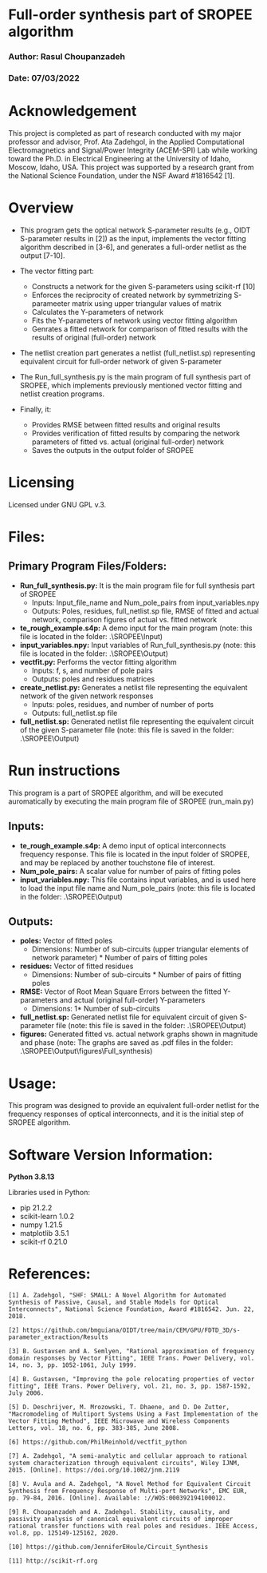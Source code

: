 # Full-order synthesis part of SROPEE algorithm
### Author: Rasul Choupanzadeh
### Date: 07/03/2022

# Acknowledgement
This project is completed as part of research conducted with my major professor and advisor, Prof. Ata Zadehgol, in the Applied Computational Electromagnetics and Signal/Power Integrity (ACEM-SPI) Lab while working toward the Ph.D. in Electrical Engineering at the University of Idaho, Moscow, Idaho, USA. 
This project was supported by a research grant from the National Science Foundation, under the NSF Award #1816542 [1].

# Overview
- This program gets the optical network S-parameter results (e.g., OIDT S-parameter results in [2]) as the input, implements the vector fitting algorithm described in [3-6], and generates a full-order netlist as the output [7-10]. 

- The vector fitting part:
    * Constructs a network for the given S-parameters using scikit-rf [10]
    * Enforces the reciprocity of created network by symmetrizing S-parameeter matrix using upper triangular values of matrix
    * Calculates the Y-parameters of network
    * Fits the Y-parameters of network using vector fitting algorithm
    * Genrates a fitted network for comparison of fitted results with the results of original (full-order) network

- The netlist creation part generates a netlist (full_netlist.sp) representing equivalent circuit for full-order network of given S-parameter

- The Run_full_synthesis.py is the main program of full synthesis part of SROPEE, which implements previously mentioned vector fitting and netlist creation programs.

- Finally, it:
    * Provides RMSE between fitted results and original results
    * Provides verification of fitted results by comparing the network parameters of fitted vs. actual (original full-order) network
    * Saves the outputs in the output folder of SROPEE


# Licensing
Licensed under GNU GPL v.3.
 

# Files:

## Primary Program Files/Folders:
- **Run_full_synthesis.py:** It is the main program file for full synthesis part of SROPEE
    * Inputs: Input_file_name and Num_pole_pairs from input_variables.npy 
    * Outputs: Poles, residues, full_netlist.sp file, RMSE of fitted and actual network, comparison figures of actual vs. fitted network
- **te_rough_example.s4p:** A demo input for the main program (note: this file is located in the folder: .\SROPEE\Input)
- **input_variables.npy:** Input variables of Run_full_synthesis.py (note: this file is located in the folder: .\SROPEE\Output)
- **vectfit.py:** Performs the vector fitting algorithm
    * Inputs: f, s, and number of pole pairs
    * Outputs: poles and residues matrices
- **create_netlist.py:** Generates a netlist file representing the equivalent network of the given network responses
    * Inputs: poles, residues, and number of number of ports
    * Outputs: full_netlist.sp file 
- **full_netlist.sp:** Generated netlist file representing the equivalent circuit of the given S-parameter file (note: this file is saved in the folder: .\SROPEE\Output)



# Run instructions
This program is a part of SROPEE algorithm, and will be executed auromatically by executing the main program file of SROPEE (run_main.py)


## Inputs:
- **te_rough_example.s4p:** A demo input of optical interconnects frequency response. This file is located in the input folder of SROPEE, and may be replaced by another touchstone file of interest.
- **Num_pole_pairs:** A scalar value for number of pairs of fitting poles
- **input_variables.npy:** This file contains input variables, and is used here to load the input file name and Num_pole_pairs (note: this file is located in the folder: .\SROPEE\Output)

    
## Outputs:
- **poles:** Vector of fitted poles
    * Dimensions: Number of sub-circuits (upper triangular elements of network parameter) * Number of pairs of fitting poles 
- **residues:** Vector of fitted residues
    * Dimensions: Number of sub-circuits * Number of pairs of fitting poles 
- **RMSE:** Vector of Root Mean Square Errors between the fitted Y-parameters and actual (original full-order) Y-parameters
    * Dimensions: 1* Number of sub-circuits 
- **full_netlist.sp:** Generated netlist file for equivalent circuit of given S-parameter file (note: this file is saved in the folder: .\SROPEE\Output)
- **figures:** Generated fitted vs. actual network graphs shown in magnitude and phase (note: The graphs are saved as .pdf files in the folder: .\SROPEE\Output\figures\Full_synthesis)


# Usage:
This program was designed to provide an equivalent full-order netlist for the frequency responses of optical interconnects, and it is the initial step of SROPEE algorithm.

# Software Version Information:
**Python 3.8.13**

Libraries used in Python:
   * pip		21.2.2
   * scikit-learn	1.0.2
   * numpy		1.21.5
   * matplotlib	        3.5.1
   * scikit-rf          0.21.0



# References:
```
[1] A. Zadehgol, "SHF: SMALL: A Novel Algorithm for Automated Synthesis of Passive, Causal, and Stable Models for Optical Interconnects", National Science Foundation, Award #1816542. Jun. 22, 2018.

[2] https://github.com/bmguiana/OIDT/tree/main/CEM/GPU/FDTD_3D/s-parameter_extraction/Results

[3] B. Gustavsen and A. Semlyen, "Rational approximation of frequency domain responses by Vector Fitting", IEEE Trans. Power Delivery, vol. 14, no. 3, pp. 1052-1061, July 1999.

[4] B. Gustavsen, "Improving the pole relocating properties of vector fitting", IEEE Trans. Power Delivery, vol. 21, no. 3, pp. 1587-1592, July 2006.

[5] D. Deschrijver, M. Mrozowski, T. Dhaene, and D. De Zutter, "Macromodeling of Multiport Systems Using a Fast Implementation of the Vector Fitting Method", IEEE Microwave and Wireless Components Letters, vol. 18, no. 6, pp. 383-385, June 2008.
     
[6] https://github.com/PhilReinhold/vectfit_python

[7] A. Zadehgol, "A semi-analytic and cellular approach to rational system characterization through equivalent circuits", Wiley IJNM, 2015. [Online]. https://doi.org/10.1002/jnm.2119

[8] V. Avula and A. Zadehgol, "A Novel Method for Equivalent Circuit Synthesis from Frequency Response of Multi-port Networks", EMC EUR, pp. 79-84, 2016. [Online]. Available: ://WOS:000392194100012.

[9] R. Choupanzadeh and A. Zadehgol. Stability, causality, and passivity analysis of canonical equivalent circuits of improper rational transfer functions with real poles and residues. IEEE Access, vol.8, pp. 125149-125162, 2020.

[10] https://github.com/JenniferEHoule/Circuit_Synthesis

[11] http://scikit-rf.org

```
